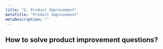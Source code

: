```yaml
---
title: "2. Product Improvement"
metaTitle: "Product Improvement"
metaDescription: ""
---
```



## How to solve product improvement questions?




<YoutubeView id="Fhm0F240v9Y"/>
